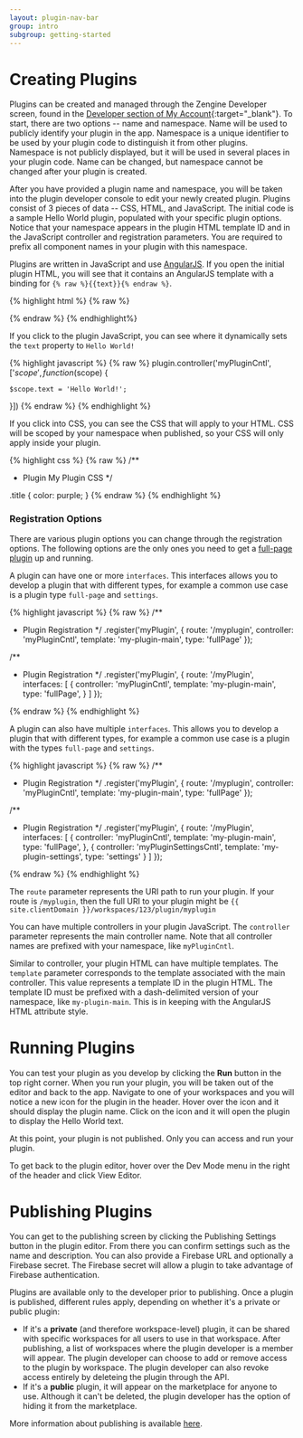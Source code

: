 ```yaml
---
layout: plugin-nav-bar
group: intro
subgroup: getting-started
---
```

# Creating Plugins

Plugins can be created and managed through the Zengine Developer screen, found in the [Developer section of My Account]({{site.clientDomain}}/account/developer){:target="_blank"}. To start, there are two options -- name and namespace. Name will be used to publicly identify your plugin in the app. Namespace is a unique identifier to be used by your plugin code to distinguish it from other plugins. Namespace is not publicly displayed, but it will be used in several places in your plugin code. Name can be changed, but namespace cannot be changed after your plugin is created.

After you have provided a plugin name and namespace, you will be taken into the plugin developer console to edit your newly created plugin. Plugins consist of 3 pieces of data -- CSS, HTML, and JavaScript. The initial code is a sample Hello World plugin, populated with your specific plugin options. Notice that your namespace appears in the plugin HTML template ID and in the JavaScript controller and registration parameters.  You are required to prefix all component names in your plugin with this namespace.

Plugins are written in JavaScript and use [AngularJS]({{site.baseurl}}/plugins/development). If you open the initial plugin HTML, you will see that it contains an AngularJS template with a binding for `{% raw %}{{text}}{% endraw %}`.

{% highlight html %}
{% raw %}
<script type="text/ng-template" id="my-plugin-main">
    <div class="title">
        <h1>{{text}}</h1>
    </div>
</script>
{% endraw %}
{% endhighlight%}

If you click to the plugin JavaScript, you can see where it dynamically sets the `text` property to `Hello World!`

{% highlight javascript %}
{% raw %}
plugin.controller('myPluginCntl', ['$scope', function ($scope) {

    $scope.text = 'Hello World!';

}])
{% endraw %}
{% endhighlight %}

If you click into CSS, you can see the CSS that will apply to your HTML. CSS will be scoped by your namespace when published, so your CSS will only apply inside your plugin.

{% highlight css %}
{% raw %}
/**
 * Plugin My Plugin CSS
 */

.title { 
    color: purple;
}
{% endraw %}
{% endhighlight %}

### Registration Options

There are various plugin options you can change through the registration options. The following options are the only ones you need to get a [full-page plugin]({{site.baseurl}}/plugins/getting-started/plugin-types.html) up and running. 

A plugin can have one or more `interfaces`. This interfaces allows you to develop a plugin that with different types, for example a common use case is a plugin type `full-page` and `settings`.

{% highlight javascript %}
{% raw %}
/**
 * Plugin Registration
 */
.register('myPlugin', {
    route: '/myplugin',
    controller: 'myPluginCntl',
    template: 'my-plugin-main',
    type: 'fullPage'
});

/**
 * Plugin Registration
 */
.register('myPlugin', {
	route: '/myPlugin',
	interfaces: [
		{
			controller: 'myPluginCntl',
			template: 'my-plugin-main',
			type: 'fullPage',
		}
	]
});

{% endraw %}
{% endhighlight %}

A plugin can also have multiple `interfaces`.
This allows you to develop a plugin that with different types, for example a common use case is a plugin with the types `full-page` and `settings`.

{% highlight javascript %}
{% raw %}
/**
 * Plugin Registration
 */
.register('myPlugin', {
    route: '/myplugin',
    controller: 'myPluginCntl',
    template: 'my-plugin-main',
    type: 'fullPage'
});

/**
 * Plugin Registration
 */
.register('myPlugin', {
	route: '/myPlugin',
	interfaces: [
		{
			controller: 'myPluginCntl',
			template: 'my-plugin-main',
			type: 'fullPage',
		},
		{
			controller: 'myPluginSettingsCntl',
			template: 'my-plugin-settings',
			type: 'settings'
		}
	]
});

{% endraw %}
{% endhighlight %}


The `route` parameter represents the URI path to run your plugin. If your route is `/myplugin`, then the full URI to your plugin might be `{{ site.clientDomain }}/workspaces/123/plugin/myplugin`

You can have multiple controllers in your plugin JavaScript. The `controller` parameter represents the main controller name. Note that all controller names are prefixed with your namespace, like `myPluginCntl`.

Similar to controller, your plugin HTML can have multiple templates. The `template` parameter corresponds to the template associated with the main controller. This value represents a template ID in the plugin HTML. The template ID must be prefixed with a dash-delimited version of your namespace, like `my-plugin-main`. This is in keeping with the AngularJS HTML attribute style.

# Running Plugins

You can test your plugin as you develop by clicking the **Run** button in the top right corner. When you run your plugin, you will be taken out of the editor and back to the app. Navigate to one of your workspaces and you will notice a new icon for the plugin in the header. Hover over the icon and it should display the plugin name. Click on the icon and it will open the plugin to display the Hello World text.

At this point, your plugin is not published. Only you can access and run your plugin.

To get back to the plugin editor, hover over the Dev Mode menu in the right of the header and click View Editor.

# Publishing Plugins

You can get to the publishing screen by clicking the Publishing Settings button in the plugin editor. From there you can confirm settings such as the name and description. You can also provide a Firebase URL and optionally a Firebase secret. The Firebase secret will allow a plugin to take advantage of Firebase authentication. 

Plugins are available only to the developer prior to publishing. Once a plugin is published, different rules apply, depending on whether it's a private or public plugin:

- If it's a **private** (and therefore workspace-level) plugin, it can be shared with specific workspaces for all users to use in that workspace. After publishing, a list of workspaces where the plugin developer is a member will appear. The plugin developer can choose to add or remove access to the plugin by workspace. The plugin developer can also revoke access entirely by deleteing the plugin through the API.
- If it's a **public** plugin, it will appear on the marketplace for anyone to use. Although it can't be deleted, the plugin developer has the option of hiding it from the marketplace.


More information about publishing is available [here]({{site.baseurl}}/plugins/getting-started/publishing.html).
